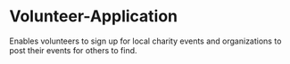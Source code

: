 # Volunteer-Application
Enables volunteers to sign up for local charity events and organizations to post their events for others to find.
